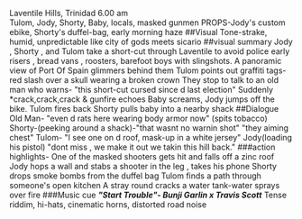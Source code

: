 Laventile Hills, Trinidad
6.00 am  
Tulom, Jody, Shorty, Baby, locals, masked gunmen
PROPS-Jody's custom ebike, Shorty's duffel-bag, early morning haze
##Visual Tone-strake, humid, unpredictable like city of gods meets sicario
##visual summary
Jody , Shorty , and Tulom take a short-cut through Laventile to avoid police
early risers , bread vans , roosters, barefoot boys with slingshots.
A panoramic view of Port Of Spain glimmers behind them
Tulom points out graffiti tags- red slash over a skull wearing a broken crown
They stop to talk to an old man who warns-
"this short-cut cursed since d last election"
Suddenly
*crack,crack,crack & gunfire echoes
Baby screams, Jody jumps off the bike.
Tulom fires back
Shorty pulls baby into a nearby shack
##Dialogue
Old Man- "even d rats here wearing body armor now"
(spits tobacco)
Shorty-(peeking around a shack)-"that wasnt no warnin shot" "they aiming chest"
Tulom- "I see one on d roof, mask-up in a white jersey"
Jody(loading his pistol) "dont miss , we make it out we takin this hill back."
###action highlights-
One of the masked shooters gets hit and falls off a zinc roof
Jody hops a wall and stabs a shooter in the leg , takes his phone
Shorty drops smoke bombs from the duffel bag
Tulom finds a path through someone's open kitchen
A stray round cracks a water tank-water sprays over fire
###Music cue
***"Start Trouble"- Bunji Garlin x Travis Scott***
Tense riddim, hi-hats, cinematic horns, distorted road noise






